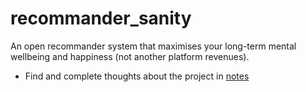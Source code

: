 # recommander_sanity

An open recommander system that maximises your long-term mental wellbeing and happiness (not another platform revenues).

- Find and complete thoughts about the project in [notes](notes/main_notes.md)
